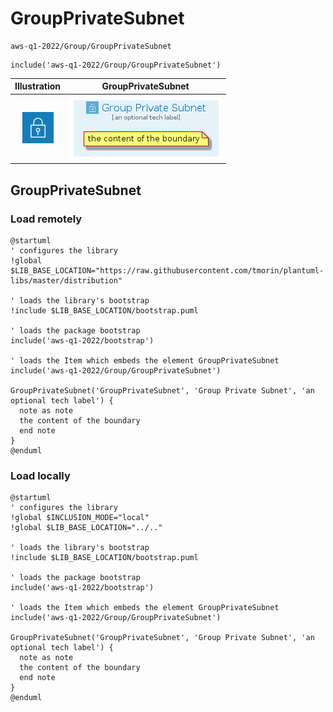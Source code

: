 # GroupPrivateSubnet


```text
aws-q1-2022/Group/GroupPrivateSubnet
```

```text
include('aws-q1-2022/Group/GroupPrivateSubnet')
```



| Illustration | GroupPrivateSubnet |
| :---: | :---: |
| ![illustration for Illustration](../../aws-q1-2022/Resource/GroupIcons/VpcSubnetPrivate.png) | ![illustration for GroupPrivateSubnet](../../aws-q1-2022/Group/GroupPrivateSubnet.Local.png) |




## GroupPrivateSubnet

### Load remotely
```plantuml
@startuml
' configures the library
!global $LIB_BASE_LOCATION="https://raw.githubusercontent.com/tmorin/plantuml-libs/master/distribution"

' loads the library's bootstrap
!include $LIB_BASE_LOCATION/bootstrap.puml

' loads the package bootstrap
include('aws-q1-2022/bootstrap')

' loads the Item which embeds the element GroupPrivateSubnet
include('aws-q1-2022/Group/GroupPrivateSubnet')

GroupPrivateSubnet('GroupPrivateSubnet', 'Group Private Subnet', 'an optional tech label') {
  note as note
  the content of the boundary
  end note
}
@enduml
```

### Load locally
```plantuml
@startuml
' configures the library
!global $INCLUSION_MODE="local"
!global $LIB_BASE_LOCATION="../.."

' loads the library's bootstrap
!include $LIB_BASE_LOCATION/bootstrap.puml

' loads the package bootstrap
include('aws-q1-2022/bootstrap')

' loads the Item which embeds the element GroupPrivateSubnet
include('aws-q1-2022/Group/GroupPrivateSubnet')

GroupPrivateSubnet('GroupPrivateSubnet', 'Group Private Subnet', 'an optional tech label') {
  note as note
  the content of the boundary
  end note
}
@enduml
```

